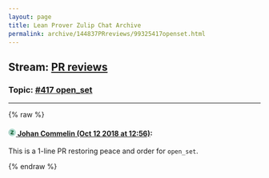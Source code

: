 ```yaml
---
layout: page
title: Lean Prover Zulip Chat Archive 
permalink: archive/144837PRreviews/99325417openset.html
---
```


## Stream: [PR reviews](index.html)
### Topic: [#417 open_set](99325417openset.html)

---


{% raw %}
#### [![Click to go to Zulip](../../assets/img/zulip2.png) Johan Commelin (Oct 12 2018 at 12:56)](https://leanprover.zulipchat.com/#narrow/stream/144837-PR%20reviews/topic/%23417%20open_set/near/135668193):
This is a 1-line PR restoring peace and order for `open_set`.


{% endraw %}
